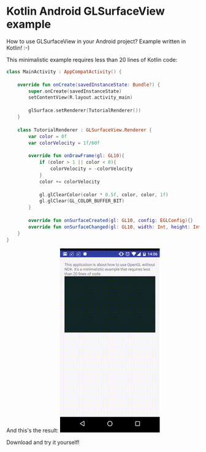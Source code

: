# Kotlin Android GLSurfaceView example
How to use GLSurfaceView in your Android project? Example written in Kotlin! :-)

This minimalistic example requires less than 20 lines of Kotlin code:
```Kotlin
class MainActivity : AppCompatActivity() {

    override fun onCreate(savedInstanceState: Bundle?) {
        super.onCreate(savedInstanceState)
        setContentView(R.layout.activity_main)

        glSurface.setRenderer(TutorialRenderer())
    }

    class TutorialRenderer : GLSurfaceView.Renderer {
        var color = 0f
        var colorVelocity = 1f/60f

        override fun onDrawFrame(gl: GL10){
            if (color > 1 || color < 0){
                colorVelocity = -colorVelocity
            }
            color += colorVelocity

            gl.glClearColor(color * 0.5f, color, color, 1f)
            gl.glClear(GL_COLOR_BUFFER_BIT)
        }

        override fun onSurfaceCreated(gl: GL10, config: EGLConfig){}
        override fun onSurfaceChanged(gl: GL10, width: Int, height: Int){}
    }
}
```
And this's the result:
<img src="device.gif"/>

Download and try it yourself!

